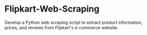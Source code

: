 # Flipkart-Web-Scraping
Develop a Python web scraping script to extract product information, prices, and reviews from Flipkart's e-commerce website.
